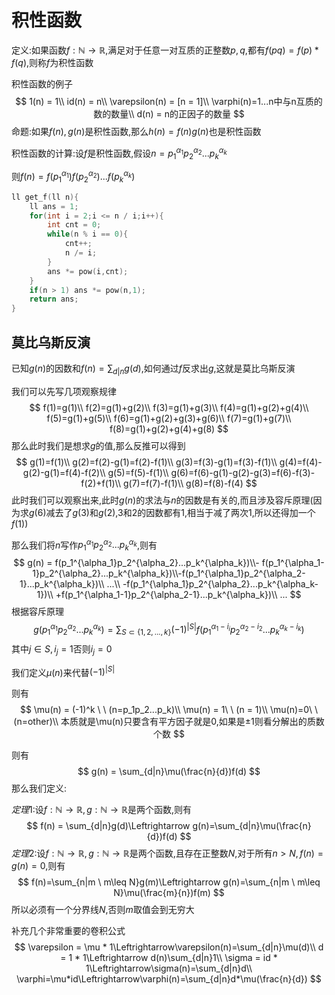 # 积性函数

定义:如果函数$f:\mathbb{N}\rightarrow\mathbb{R}$,满足对于任意一对互质的正整数$p,q$,都有$f(pq) = f(p)*f(q)$,则称$f$为积性函数

积性函数的例子
$$
1(n) = 1\\
id(n) = n\\
\varepsilon(n) = [n = 1]\\
\varphi(n)=1...n中与n互质的数的数量\\
d(n) = n的正因子的数量
$$
命题:如果$f(n),g(n)$是积性函数,那么$h(n)=f(n)g(n)$也是积性函数

积性函数的计算:设$f$是积性函数,假设$n=p_1^{\alpha_1} p_2^{\alpha_2}...p_k^{\alpha_k}$

则$f(n) = f(p_1^{\alpha_1})f(p_2^{\alpha_2})...f(p_k^{\alpha_k})$

```C++
ll get_f(ll n){
    ll ans = 1;
    for(int i = 2;i <= n / i;i++){
        int cnt = 0;
        while(n % i == 0){
            cnt++;
            n /= i;
        }
        ans *= pow(i,cnt);
    }
    if(n > 1) ans *= pow(n,1);
    return ans;
}
```

## 莫比乌斯反演

已知$g(n)$的因数和$f(n)=\sum_{d|n}g(d)$,如何通过$f$反求出$g$,这就是莫比乌斯反演

我们可以先写几项观察规律
$$
f(1)=g(1)\\
f(2)=g(1)+g(2)\\
f(3)=g(1)+g(3)\\
f(4)=g(1)+g(2)+g(4)\\
f(5)=g(1)+g(5)\\
f(6)=g(1)+g(2)+g(3)+g(6)\\
f(7)=g(1)+g(7)\\
f(8)=g(1)+g(2)+g(4)+g(8)
$$
那么此时我们是想求$g$的值,那么反推可以得到
$$
g(1)=f(1)\\
g(2)=f(2)-g(1)=f(2)-f(1)\\
g(3)=f(3)-g(1)=f(3)-f(1)\\
g(4)=f(4)-g(2)-g(1)=f(4)-f(2)\\
g(5)=f(5)-f(1)\\
g(6)=f(6)-g(1)-g(2)-g(3)=f(6)-f(3)-f(2)+f(1)\\
g(7)=f(7)-f(1)\\
g(8)=f(8)-f(4)
$$
此时我们可以观察出来,此时$g(n)$的求法与$n$的因数是有关的,而且涉及容斥原理(因为求$g(6)$减去了$g(3)$和$g(2)$,$3$和$2$的因数都有$1$,相当于减了两次$1$,所以还得加一个$f(1)$)

那么我们将$n$写作$p_1^{\alpha_1}p_2^{\alpha_2}...p_k^{\alpha_k}$,则有
$$
g(n) = f(p_1^{\alpha_1}p_2^{\alpha_2}...p_k^{\alpha_k})\\-
f(p_1^{\alpha_1-1}p_2^{\alpha_2}...p_k^{\alpha_k})\\-f(p_1^{\alpha_1}p_2^{\alpha_2-1}...p_k^{\alpha_k})\\
...\\
-f(p_1^{\alpha_1}p_2^{\alpha_2}...p_k^{\alpha_k-1})\\
+f(p_1^{\alpha_1-1}p_2^{\alpha_2-1}...p_k^{\alpha_k})\\
...
$$
根据容斥原理
$$
g(p_1^{\alpha_1}p_2^{\alpha_2}...p_k^{\alpha_k})=\sum_{S\subset\{1,2,...,k\}}(-1)^{|S|}f(p_1^{\alpha_1-i_i}p_2^{\alpha_2-i_2}...p_k^{\alpha_k-i_k})
$$
其中$j\in S,i_j = 1$否则$i_j = 0$

我们定义$\mu(n)$来代替$(-1)^{|S|}$

则有
$$
\mu(n) = (-1)^k \ \ (n=p_1p_2...p_k)\\
\mu(n) = 1\ \ (n = 1)\\
\mu(n)=0\ \ (n=other)\\
本质就是\mu(n)只要含有平方因子就是0,如果是±1则看分解出的质数个数
$$


则有
$$
g(n) = \sum_{d|n}\mu(\frac{n}{d})f(d)
$$
那么我们定义:

$定理1:$设$f:\mathbb{N}\rightarrow \mathbb{R},g:\mathbb{N}\rightarrow \mathbb{R}$是两个函数,则有
$$
f(n) = \sum_{d|n}g(d)\Leftrightarrow g(n)=\sum_{d|n}\mu(\frac{n}{d})f(d)
$$
$定理2:$设$f:\mathbb{N}\rightarrow \mathbb{R},g:\mathbb{N}\rightarrow \mathbb{R}$是两个函数,且存在正整数$N$,对于所有$n > N,f(n)=g(n)=0$,则有
$$
f(n)=\sum_{n|m \ m\leq N}g(m)\Leftrightarrow g(n)=\sum_{n|m \ m\leq N}\mu(\frac{m}{n})f(m)
$$
所以必须有一个分界线$N$,否则$m$取值会到无穷大



补充几个非常重要的卷积公式
$$
\varepsilon = \mu * 1\Leftrightarrow\varepsilon(n)=\sum_{d|n}\mu(d)\\
d = 1 * 1\Leftrightarrow d(n)\sum_{d|n}1\\
\sigma = id * 1\Leftrightarrow\sigma(n)=\sum_{d|n}d\\
\varphi=\mu*id\Leftrightarrow\varphi(n)=\sum_{d|n}d*\mu(\frac{n}{d})
$$
 
